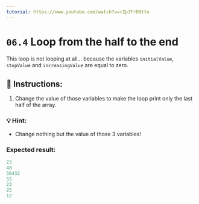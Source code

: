 ```yaml
---
tutorial: https://www.youtube.com/watch?v=rZp3TrD8tto
---
```


# `06.4` Loop from the half to the end

This loop is not looping at all... because the variables `initialValue`, `stopValue` and `increasingValue` are equal to zero.

## 📝 Instructions:

1. Change the value of those variables to make the loop print only the last half of the array.

### :bulb: Hint:

+ Change nothing but the value of those 3 variables!

### Expected result:

```js
23
48
56432
55
23
25
12
```